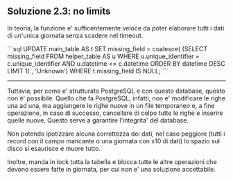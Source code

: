 
## Soluzione 2.3: no limits

In teoria, la funzione e' sufficentemente veloce da poter elaborare tutti i dati di un'unica giornata senza scadere nel timeout. 

<v-click>
```sql
UPDATE main_table AS t
SET missing_field = coalesce(
                           (SELECT missing_field
                            FROM helper_table AS u
                            WHERE u.unique_identifier = c.unique_identifier
                              AND u.datetime <= c.datetime
                            ORDER BY datetime DESC
                            LIMIT 1) , 'Unknown')
WHERE t.missing_field IS NULL;
```
</v-click>

---

Tuttavia, per come e' strutturato PostgreSQL e con questo database, questo non e' possibile. Quello che fa PostgreSQL, infatti, non e' modificare le righe una ad una, ma aggiungere le righe nuove in un file temporaneo e, a fine operazione, in caso di successo, cancellare di colpo tutte le righe e inserire quelle nuove. Questo serve a garantire l'integrita' del database.

<v-click>

Non potendo ipotizzare alcuna correttezza dei dati, nel caso peggiore (tutti i record con il campo mancante o una giornata con x10 di dati) lo spazio sul disco si esaurisce e muore tutto.
</v-click>

<v-click>

Inoltre, manda in lock tutta la tabella e blocca tutte le altre operazioni che devono essere fatte in giornata, per cui non e' una soluzione accettabile.
</v-click>
